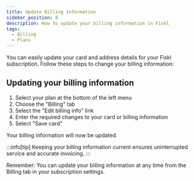 ```yaml
---
title: Update Billing Information
sidebar_position: 8
description: How to update your billing information in Fiskl
tags:
  - Billing
  - Plans
---
```


You can easily update your card and address details for your Fiskl subscription. Follow these steps to change your billing information:

## Updating your billing information

1. Select your plan at the bottom of the left menu
2. Choose the "Billing" tab
3. Select the "Edit billing info" link
4. Enter the required changes to your card or billing information
5. Select "Save card"

Your billing information will now be updated.

:::info[tip]
Keeping your billing information current ensures uninterrupted service and accurate invoicing.
:::

Remember: You can update your billing information at any time from the Billing tab in your subscription settings.
